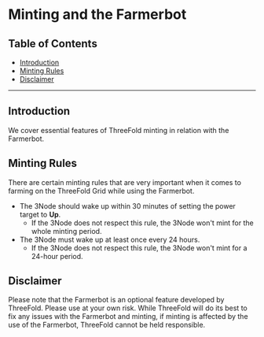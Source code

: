 <h1> Minting and the Farmerbot </h2>

<h2> Table of Contents </h2>

- [Introduction](#introduction)
- [Minting Rules](#minting-rules)
- [Disclaimer](#disclaimer)

***

## Introduction

We cover essential features of ThreeFold minting in relation with the Farmerbot. 

## Minting Rules

There are certain minting rules that are very important when it comes to farming on the ThreeFold Grid while using the Farmerbot.

- The 3Node should wake up within 30 minutes of setting the power target to **Up**.
  - If the 3Node does not respect this rule, the 3Node won't mint for the whole minting period.
- The 3Node must wake up at least once every 24 hours.
  - If the 3Node does not respect this rule, the 3Node won't mint for a 24-hour period.

## Disclaimer

Please note that the Farmerbot is an optional feature developed by ThreeFold. Please use at your own risk. While ThreeFold will do its best to fix any issues with the Farmerbot and minting, if minting is affected by the use of the Farmerbot, ThreeFold cannot be held responsible.
